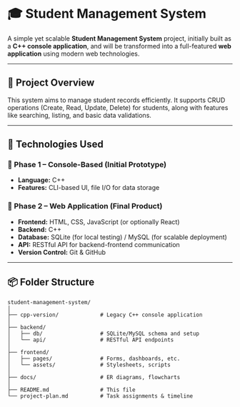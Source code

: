 # 🎓 Student Management System

A simple yet scalable **Student Management System** project, initially built as a **C++ console application**, and will be transformed into a full-featured **web application** using modern web technologies.

---

## 🚀 Project Overview

This system aims to manage student records efficiently. It supports CRUD operations (Create, Read, Update, Delete) for students, along with features like searching, listing, and basic data validations.

---

## 🔧 Technologies Used

### 🔹 Phase 1 – Console-Based (Initial Prototype)
- **Language:** C++
- **Features:** CLI-based UI, file I/O for data storage

### 🔹 Phase 2 – Web Application (Final Product)
- **Frontend:** HTML, CSS, JavaScript (or optionally React)
- **Backend:** C++ 
- **Database:** SQLite (for local testing) / MySQL (for scalable deployment)
- **API:** RESTful API for backend-frontend communication
- **Version Control:** Git & GitHub

---

## 📦 Folder Structure

```plaintext
student-management-system/
│
├── cpp-version/             # Legacy C++ console application
│
├── backend/
│   ├── db/                  # SQLite/MySQL schema and setup
│   └── api/                 # RESTful API endpoints
│
├── frontend/
│   ├── pages/               # Forms, dashboards, etc.
│   └── assets/              # Stylesheets, scripts
│
├── docs/                    # ER diagrams, flowcharts
│
├── README.md                # This file
└── project-plan.md          # Task assignments & timeline
